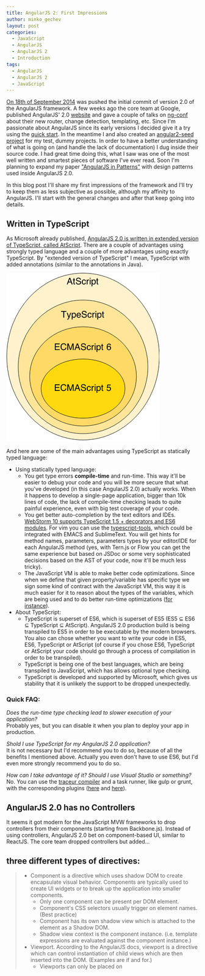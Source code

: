 ```yaml
---
title: AngularJS 2: First Impressions
author: minko_gechev
layout: post
categories:
  - JavaScript
  - AngularJS
  - AngularJS 2
  - Introduction
tags:
  - AngularJS
  - AngularJS 2
  - JavaScript
---
```


[On 18th of September 2014](https://github.com/angular/angular/commits/master?page=24) was pushed the initial commit of version 2.0 of the AngularJS framework. A few weeks ago the core team at Google, published AngularJS' 2.0 [website](https://angular.io/) and gave a couple of talks on [ng-conf](https://www.youtube.com/watch?list=PLOETEcp3DkCoNnlhE-7fovYvqwVPrRiY7&v=QHulaj5ZxbI) about their new router, change detection, templating, etc. Since I'm passionate about AngularJS since its early versions I decided give it a try using the [quick start](https://angular.io/docs/js/latest/quickstart.html). In the meantime I and also created an [angular2-seed project](https://github.com/mgechev/angular2-seed) for my test, dummy projects. In order to have a better understanding of what is going on (and handle the lack of documentation) I dug inside their source code. I had great time doing this, what I saw was one of the most well written and smartest pieces of software I've ever read. Soon I'm planning to expand my paper ["AngularJS in Patterns"](https://github.com/mgechev/angularjs-in-patterns) with design patterns used inside AngularJS 2.0.

In this blog post I'll share my first impressions of the framework and I'll try to keep them as less subjective as possible, although my affinity to AngularJS. I'll start with the general changes and after that keep going into details.

## Written in TypeScript

As Microsoft already published, [AngularJS 2.0 is written in extended version of TypeScript, called AtScript](http://blogs.msdn.com/b/typescript/archive/2015/03/05/angular-2-0-built-on-typescript.aspx). There are a couple of advantages using strongly typed language and a couple of more advantages using exactly TypeScript. By "extended version of TypeScript" I mean, TypeScript with added annotations (similar to the annotations in Java).

![JavaScript Dialects](/images/js-dialects-ven.png)

And here are some of the main advantages using TypeScript as statically typed language:

- Using statically typed language:
  - You get type errors **compile-time** and run-time. This way it'll be easier to debug your code and you will be more secure that what you've developed (in this case AngularJS 2.0) actually works. When it happens to develop a single-page application, bigger than 10k lines of code, the lack of compile-time checking leads to quite painful experience, even with big test coverage of your code.
  - You get better auto-completion by the text editors and IDEs. [WebStorm 10 supports TypeScript 1.5 + decorators and ES6 modules](https://www.jetbrains.com/webstorm/whatsnew/). For vim you can use the [typescript-tools](https://github.com/clausreinke/typescript-tools), which could be integrated with EMACS and SublimeText. You will get hints for method names, parameters, parameters types by your editor/IDE for each AngularJS method (yes, with Tern.js or Flow you can get the same experience but based on JSDoc or some very sophisticated decisions based on the AST of your code, now it'll be much less tricky).
  - The JavaScript VM is able to make better code optimizations. Since when we define that given property/variable has specific type we sign some kind of contract with the JavaScript VM, this way it is much easier for it to reason about the types of the variables, which are being used and to do better run-time optimizations ([for instance](https://github.com/sq/JSIL/wiki/Optimizing-dynamic-JavaScript-with-inline-caches)).
- About TypeScript:
  - TypeScript is superset of ES6, which is superset of ES5 (ES5 ⊆ ES6 ⊆ TypeScript ⊆ AtScript). AngularJS 2.0 production build is being transpiled to ES5 in order to be executable by the modern browsers. You also can chose whether you want to write your code in ES5, ES6, TypeScript or AtScript (of course if you chose ES6, TypeScript or AtScript your code should go through a process of compilation in order to be transpiled).
  - TypeScript is being one of the best languages, which are being transpiled to JavaScript, which has allows optional type checking.
  - TypeScript is developed and supported by Microsoft, which gives us stability that it is unlikely the support to be dropped unexpectedly.

### Quick FAQ:

*Does the run-time type checking lead to slower execution of your application?*<br>
Probably yes, but you can disable it when you plan to deploy your app in production.

*Shold I use TypeScript for my AngularJS 2.0 application?*<br>
It is not necessary but I'd recommend you to do so, because of all the benefits I mentioned above. Actually you even don't have to use ES6, but I'd even more strongly recommend you to do so.

*How can I take advantage of it? Should I use Visual Studio or something?*<br>
No. You can use the [traceur compiler](https://github.com/google/traceur-compiler) and a task runner, like gulp or grunt, with the corresponding plugins ([here](https://github.com/sindresorhus/gulp-traceur) and [here](https://github.com/aaronfrost/grunt-traceur)).

## AngularJS 2.0 has no Controllers

It seems it got modern for the JavaScript MVW frameworks to drop controllers from their components (starting from Backbone.js). Instead of using controllers, AngularJS 2.0 bet on component-based UI, similar to ReactJS. The core team dropped controllers but added...

## three different types of directives:

> - Component is a directive which uses shadow DOM to create encapsulate visual behavior. Components are typically used to create UI widgets or to break up the application into smaller components.
>   - Only one component can be present per DOM element.
>   - Component's CSS selectors usually trigger on element names. (Best practice)
>   - Component has its own shadow view which is attached to the element as a Shadow DOM.
>   - Shadow view context is the component instance. (i.e. template expressions are evaluated against the component instance.)
> - Viewport. According to the AngularJS docs, viewport is a directive which can control instantiation of child views which are then inserted into the DOM. (Examples are if and for.)
>   - Viewports can only be placed on <template> elements (or the short hand version which uses <element template> attribute.)
>   - Only one viewport can be present per DOM template element.
>   - The viewport is created over the template element. This is known as the ViewContainer.
> Viewport can insert child views into the ViewContainer. The child views show up as siblings of the Viewport in the DOM.
> - Decorator. According to the AngularJS docs (still incomplete) decorators are the simplest kind of directive is a decorator. Directives are usefull for encapsulating behavior.
>   - Multiple decorators can be placed on a single element.
>   - Decorators do not introduce new evaluation context.
>   - Decorators are registered through the @Decorator meta-data annotation.

### Quick FAQ:

*Similar to React? Does that mean that we have to inline our markup inside the directives we define?*<br>
You can but you don't have to. You can use inline templates or external files (just like using `template` and `templateUrl` in AngularJS 1.x.x).

*Does that mean that I need to change the design of the whole app, i.e. turn each controller to a directive of type component?*<br>
No, you don't have to change the design of your app. In order to make the transition even smoother you can use the ["Container component pattern"](http://jaysoo.ca/2015/03/30/container-component-pattern-in-angular-1/)

*Do I have to rewrite everything I already have?*<br>
Very likely, but if you've structured your application properly (i.e. followed my style guide), you'd be able to completely reuse at least your services.

## Now Two-Way data-binding

One of the things AngularJS 1.x was loved about was the two-way data-binding using `ng-model`. Well, it is dropped in v2.0. Initially it might seems a bit weird, crazy and frustrating but it is actually a really good thing, do not be heartbroken. Removing the two-way data-binding leads to:

- More explicit data-flow
- No circular dependencies between bindings (so no TTL of the `$digest`)
- Better performance
  - The digest loop could be run only once
  - We can create apps, which are friendly to immutable/observable models, which allows us to make further optimizations (for more information about immutable data take a look at [my talk at `ng-vegas`](http://www.ng-vegas.org/) or this great [post by Victor Savkin](http://victorsavkin.com/post/110170125256/change-detection-in-angular-2), a core member of the AngularJS team)

### Quick FAQ:

*Does that mean that we'll do a lot of manual work building forms?*<br>
No. AngularJS 2.0 has a great [forms module](http://angularjs.blogspot.com/2015/03/forms-in-angular-2.html).

*So AngularJS 2.0 is basically ReactJS implemented by Google?*<br>
No. The binding mechanism is completely different, it provides wider functionality than React (AngularJS 2.0 is lighter compared to AngularJS 1.x but still provides built-in directives, dependency injection, different components, etc.). This does not mean that you should drop using React and wait for AngularJS 2.0, for example in a project I started a few weeks ago I choose to use ReactJS instead. It completely depends on the application you are going to build and the business goals you have.

*Single directional data flow...We can use Flux then?*<br>
Yes you can! I'd even recommend to use Flux! Here is one more [great post by Victor Savkin about using Flux with AngularJS](http://victorsavkin.com/post/99998937651/building-angular-apps-using-flux-architecture).

## WebComponents

<blockquote class="twitter-tweet" lang="en"><p>Angular v2 doesn&#39;t seem like a &quot;framework&quot;, but more like a library that sits on top of the web standards. And this my friends, is awesome.</p>&mdash; Adam Bradley (@adamdbradley) <a href="https://twitter.com/adamdbradley/status/565518739056373763">February 11, 2015</a></blockquote>
<script async src="//platform.twitter.com/widgets.js" charset="utf-8"></script>

What exactly is framework and what is a library? Lets take a look at AngularJS' docs:

>The impedance mismatch between dynamic applications and static documents is often solved with:
>a library - a collection of functions which are useful when writing web apps. Your code is in charge and it calls into the library when it sees fit. E.g., jQuery.
>frameworks - a particular implementation of a web application, where your code fills in the details. The framework is in charge and it calls into your code when it needs something app specific. E.g., durandal, ember, etc.

I wouldn't call AngularJS 2.0 a library but it is much closer to library rather than AngularJS 1.x. Anyway, what matters mostly is that it is on top of web standards. It uses shadow DOM for better encapsulation of the directives, takes advantage of other things web components provide like custom elements, etc.

### Quick FAQ:

*So I can't use AngularJS 2.0 in IE and any other browser which doesn't support Web Components?*<br>
You can. There are a lot of [polyfills](http://webcomponents.org/polyfills/), which handle the lack of support.

## Real Modules

During the AngularJS classes I led I had troubles explaining why AngularJS has modules, which must be loaded explicitly but there's no way to load them asynchronously, without hacky solutions. Well, AngularJS 2.0 uses the ES6 modules. Since they are not supported by the browsers yet, you can fallback to [SystemJS](https://github.com/systemjs/systemjs) and [ES6-module loader](https://github.com/ModuleLoader/es6-module-loader/), or transpile them to AMD, CommonJS or whatever you find [suitable for yourself](https://github.com/google/traceur-compiler/wiki/Options-for-Compiling#options-for-modules).

This allows creating bundles with the modules, which are required during the initial page load and loading all others on demand, asynchronously. That's one of the things I've always dreamed of and I'm kind of disappointed it is added at this late stage.

## No more $scope

There are a lot of statements the `$scope` was a tricky for explanation concept to the AngularJS beginners. Well, I had harder times explaining the module system, anyway, there's no such thing as `$scope` in AngularJS 2.0! There is no scope. Instead of binding to properties in the scope inside our templates, we directly bind to properties of our "components".

For example, the component bellow has selector `sample-app` (i.e. we can use it as `<sample-app></sample-app>`) and template located inside `./templates/sample-app.html` (you can find the whole source code at my [GitHub repository](https://github.com/mgechev/angular2-seed)).

```javascript
@Component({
  selector: 'sample-app',
  componentServices: [
    NameList
  ]
})
@Template({
  url: './templates/sample-app.html',
  directives: [Foreach]
})
class SampleApp {
  constructor() {
    this.names = NameList.get();
    this.newName = '';
  }
  addName(newname) {
    this.names.push(newname.value);
    newname.value = '';
  }
}
```
We can directly bind to `this.names` inside our template, like this:

```html
...
<ul>
  <li *foreach="#name in names">{{name}}</li>
</ul>
...
```
No scope at all! Awesome, isn't it? So far, so good. We do not have scope. But remember, we used to use `$scope.$apply` in order to force execution of the `$digest` loop and perform dirty checking? How are we going to do this now? Well, we cant.

*I like the scope, I was able to explicitly state what I want to expose to my templates. Are there any advantages removing the scope except of "hard to explain to beginners"?*<br>
Some of the biggest memory leaks I've ever had were caused by forgetting to destroy the `$scope` of given directive. Removing scope leads to less AngularJS components, so less bugs, lower complexity. A lot of people were doing things which sometimes looked like workarounds, when inheriting the scope (thinking they've inherited the controller), doing complex publish/subscribe messaging between parent and child scopes etc. All these things will not be required anymore.

## No more $scope.$apply

But how then AngularJS knows that anything outside it's execution context has taken a place? Lets think where the changes might come from:

- `setTimeout`
- `setInterval`
- `prompt` (yeah, there are people who still use it...)
- `XMLHttpRequest`
- `WebSockets`
- ...

![All The Things](/images/monkey-patch-all-the-things.png)

Basically a lot of browsers' APIs. How we can be notified when the user invokes method from any of these APIs? **Well...we can monkey patch all of them!** That's what Brian Ford explained in his [talk about `Zone.js` in ng-conf 2014](https://www.youtube.com/watch?v=3IqtmUscE_U).

I bet now you're thinking - "Oh God! Why I'd use something, which monkey patches all the browser APIs? This is just not right!". But why it isn't?

### Quick FAQ:

*Will patching the browser's APIs lead to huge amount of bugs?*<br>
Very smart people, who know what they are doing, work on making Zone.js patch the APIs without any issues. It also has [solid amount of tests](https://github.com/angular/zone.js/tree/master/test).

*Will using Zone.js slowdown the method executions?*<br>
According to the talk about [Zone.js](https://www.youtube.com/watch?v=3IqtmUscE_U), this is not the case.

## Errors in the Template Expressions

Another thing I didn't really like in AngularJS 1.x was the lack of errors when you make a mistake inside an expression used in a template. The errors, which you were supposed to get were omitted and you weren't aware that your code actually doesn't work. Well, in AngularJS 2.0 you will get runtime errors in such cases.

## i18n

`angular-translate` was the default choice when it used to came to internationalization and localization in AngularJS 1.x. It is a great tool, which allows you to define the different strings used inside your AngularJS application in json files and include them on the correct places using filters and directives. You are able to define different translations of these strings, using multiple json files for the languages you need. The language files are loaded on demand.

Since the AngularJS team has slightly broader vision for the way the i18n should be implemented they will add it as a project supported by Google. They will allow building the AngularJS templates with the correct strings embedded inside them. This will speedup the load time of your applications since you won't need to load external files. AngularJS 1.4 has support for plurals and gender (which may ease the transition), in AngularJS 2 will be implemented the string interpolation. For further information on the topic take a look at this video:

<iframe width="560" height="315" src="https://www.youtube.com/embed/iBBkCA1M-mc?list=PLOETEcp3DkCoNnlhE-7fovYvqwVPrRiY7" frameborder="0" allowfullscreen></iframe>

### Quick FAQ:

*Will `angular-translate` be still compatible with AngularJS 2.0?*<br>
Most likely, no. I'm not aware whether the `angular-translate` team have plans to port it to the new version of the framework.

## Ultra Fast Change Detection

**There is still no final version of the change detection. The underlaying implementation should not concern us, the AngularJS team will implement what is best possible way based on huge amount of benchmarks, on different devices in different environment. This section is only for fun, exploring some design decisions.**

Another completely innovative idea I found, digging inside AngularJS' source code was inside the `JITChangeDetector`. Mostly because of the inline-caches, the JavaScript VMs are capable of doing smarter optimizations in expressions like:

```javascript
this.value === oldValue;
```

The AngularJS team decided that they can generate JavaScript classes, which implement this change detection mechanism, instead of using method calls (take a look [at these benchmarks](http://jsperf.com/object-observe-polyfill-sandbox)). How does it work? According to my quick research:

- AngularJS tokenizes the registered ("watched") expressions
- AngularJS builds [AST](https://en.wikipedia.org/wiki/Abstract_syntax_tree)
- Using the [visitor pattern](https://en.wikipedia.org/wiki/Visitor_pattern) AngularJS ...
- [Based on a template](https://github.com/angular/angular/blob/master/modules/angular2/src/change_detection/change_detection_jit_generator.es6), AngularJS implements the "dummy" change detection for a specific component.

### Quick FAQ:

*Does it mean that the generation of source code will slowdown the execution of my app?*<br>
It is done when the bindings change, lazily. Probably it will perform better in most scenarios.

*Is it going to be hard for debugging?*<br>
We trust AngularJS that it is going to be implemented well and we won't need to touch it!

*Will it lead to any debugging complications (for example entering the change detection, generated class because of a breakpoint we're in)?*<br>
If you use your debugger properly you should not have any issues. Take a look at the [slides of Addy Osmani on the state of DevTools, 2015, jQuery London meetup](https://speakerdeck.com/addyosmani/devtools-state-of-the-union-2015?slide=109).

### Further reading

For more information you can take a look at the design docs ([here](https://docs.google.com/document/d/1QKTbyVNPyRW-otJJVauON4TFMHpl0zNBPkJcTcfPJWg/edit?usp=drive_web) and [here](https://docs.google.com/document/d/10W46qDNO8Dl0Uye3QX0oUDPYAwaPl0qNy73TVLjd1WI/edit?usp=drive_web)) and the [AngularJS' source code](https://github.com/angular/angular/tree/master/modules/angular2/src/change_detection).

## It is not production ready

The API of AngularJS 2.0 is still under development. There are a lot of things, which are still not clarified (like change detection, best API, forms API, etc.). You can play with the framework using the [quick start](https://angular.io/docs/js/latest/quickstart.html) or [my seed project](https://github.com/mgechev/angular2-seed)

## Conclusion

AngularJS 2.0 will be a new framework, which is not backward compatible with AngularJS 1.x. It is implemented in AtScript (superset of TypeScript) but you don't have to use it, if you don't want to. It implements some of the ideas from ReactJS, mostly the unidirectional data flow, which makes it work great with the [Flux architecture](https://facebook.github.io/react/docs/flux-overview.html). It is on top of web standards (which is a big bonus compared to ReactJS) and takes advantage of some of the web components' APIs. It will be much faster and lighter compared to AngularJS 1.x and will be supported by the modern browsers with polyfills for older ones (as far as I know the support for IE7 and IE8 will be dropped).

Should I use it in production? **No**, but you can experiment with it.

## Resources

- [Official Website](http://angular.io)
- [The official AngularJS 2.0 repository](https://github.com/angular/angular)
- [Change detection design doc](https://docs.google.com/document/d/10W46qDNO8Dl0Uye3QX0oUDPYAwaPl0qNy73TVLjd1WI/edit)
- ["Ultra Fast Change Detection](https://docs.google.com/document/d/1QKTbyVNPyRW-otJJVauON4TFMHpl0zNBPkJcTcfPJWg/edit?usp=drive_web)
- [Localization and internationalization](https://www.youtube.com/watch?v=iBBkCA1M-mc)
- [angular2-seed](https://github.com/mgechev/angular2-seed)
- [Flux architecture](https://facebook.github.io/flux/)
